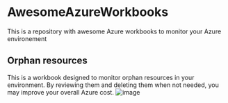 # AwesomeAzureWorkbooks
This is a repository with awesome Azure workbooks to monitor your Azure environement
## Orphan resources
This is a workbook designed to monitor orphan resources in your environment. By reviewing them and deleting them when not needed, you may improve your overall Azure cost.
![image](https://user-images.githubusercontent.com/16539754/154307267-623724dd-5bb5-46d2-b3b0-13c8108fbb9f.png)
